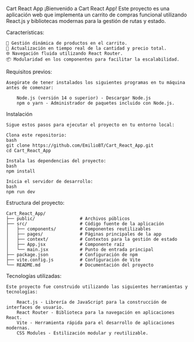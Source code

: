 Cart React App
¡Bienvenido a Cart React App! Este proyecto es una aplicación web que implementa un carrito de compras funcional utilizando React.js y bibliotecas modernas para la gestión de rutas y estado.

Características:

    🛒 Gestión dinámica de productos en el carrito.
    🔄 Actualización en tiempo real de la cantidad y precio total.
    🌐 Navegación fluida utilizando React Router.
    📦 Modularidad en los componentes para facilitar la escalabilidad.

Requisitos previos:

    Asegúrate de tener instalados los siguientes programas en tu máquina antes de comenzar:

        Node.js (versión 14 o superior) - Descargar Node.js
        npm o yarn - Administrador de paquetes incluido con Node.js.

Instalación

    Sigue estos pasos para ejecutar el proyecto en tu entorno local:

    Clona este repositorio:
    bash
    git clone https://github.com/EmilioBT/Cart_React_App.git
    cd Cart_React_App

    Instala las dependencias del proyecto:
    bash
    npm install

    Inicia el servidor de desarrollo:
    bash
    npm run dev

Estructura del proyecto:

    Cart_React_App/
    ├── public/                 # Archivos públicos
    ├── src/                    # Código fuente de la aplicación
    │   ├── components/         # Componentes reutilizables
    │   ├── pages/              # Páginas principales de la app
    │   ├── context/            # Contextos para la gestión de estado
    │   ├── App.jsx             # Componente raíz
    │   └── main.jsx            # Punto de entrada principal
    ├── package.json            # Configuración de npm
    ├── vite.config.js          # Configuración de Vite
    └── README.md               # Documentación del proyecto

Tecnologías utilizadas:

    Este proyecto fue construido utilizando las siguientes herramientas y tecnologías:

        React.js - Librería de JavaScript para la construcción de interfaces de usuario.
        React Router - Biblioteca para la navegación en aplicaciones React.
        Vite - Herramienta rápida para el desarrollo de aplicaciones modernas.
        CSS Modules - Estilización modular y reutilizable.

